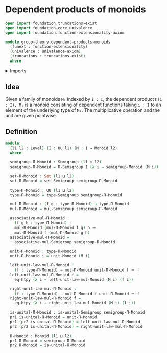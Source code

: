 # Dependent products of monoids

```agda
open import foundation.truncations-exist
open import foundation-core.univalence
open import foundation.function-extensionality-axiom

module group-theory.dependent-products-monoids
  (funext : function-extensionality)
  (univalence : univalence-axiom)
  (truncations : truncations-exist)
  where
```

<details><summary>Imports</summary>

```agda
open import foundation.dependent-pair-types
open import foundation.function-extensionality funext
open import foundation.identity-types funext
open import foundation.sets funext univalence
open import foundation.universe-levels

open import group-theory.dependent-products-semigroups funext univalence
open import group-theory.monoids funext univalence truncations
open import group-theory.semigroups funext univalence
```

</details>

## Idea

Given a family of monoids `Mᵢ` indexed by `i : I`, the dependent product
`Π(i : I), Mᵢ` is a monoid consisting of dependent functions taking `i : I` to
an element of the underlying type of `Mᵢ`. The multiplicative operation and the
unit are given pointwise.

## Definition

```agda
module _
  {l1 l2 : Level} (I : UU l1) (M : I → Monoid l2)
  where

  semigroup-Π-Monoid : Semigroup (l1 ⊔ l2)
  semigroup-Π-Monoid = Π-Semigroup I (λ i → semigroup-Monoid (M i))

  set-Π-Monoid : Set (l1 ⊔ l2)
  set-Π-Monoid = set-Semigroup semigroup-Π-Monoid

  type-Π-Monoid : UU (l1 ⊔ l2)
  type-Π-Monoid = type-Semigroup semigroup-Π-Monoid

  mul-Π-Monoid : (f g : type-Π-Monoid) → type-Π-Monoid
  mul-Π-Monoid = mul-Semigroup semigroup-Π-Monoid

  associative-mul-Π-Monoid :
    (f g h : type-Π-Monoid) →
    mul-Π-Monoid (mul-Π-Monoid f g) h ＝
    mul-Π-Monoid f (mul-Π-Monoid g h)
  associative-mul-Π-Monoid =
    associative-mul-Semigroup semigroup-Π-Monoid

  unit-Π-Monoid : type-Π-Monoid
  unit-Π-Monoid i = unit-Monoid (M i)

  left-unit-law-mul-Π-Monoid :
    (f : type-Π-Monoid) → mul-Π-Monoid unit-Π-Monoid f ＝ f
  left-unit-law-mul-Π-Monoid f =
    eq-htpy (λ i → left-unit-law-mul-Monoid (M i) (f i))

  right-unit-law-mul-Π-Monoid :
    (f : type-Π-Monoid) → mul-Π-Monoid f unit-Π-Monoid ＝ f
  right-unit-law-mul-Π-Monoid f =
    eq-htpy (λ i → right-unit-law-mul-Monoid (M i) (f i))

  is-unital-Π-Monoid : is-unital-Semigroup semigroup-Π-Monoid
  pr1 is-unital-Π-Monoid = unit-Π-Monoid
  pr1 (pr2 is-unital-Π-Monoid) = left-unit-law-mul-Π-Monoid
  pr2 (pr2 is-unital-Π-Monoid) = right-unit-law-mul-Π-Monoid

  Π-Monoid : Monoid (l1 ⊔ l2)
  pr1 Π-Monoid = semigroup-Π-Monoid
  pr2 Π-Monoid = is-unital-Π-Monoid
```
